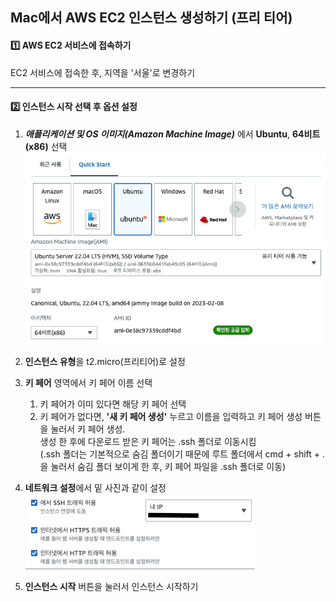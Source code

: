 ## Mac에서 AWS EC2 인스턴스 생성하기 (프리 티어)

#### 1️⃣ AWS EC2 서비스에 접속하기
EC2 서비스에 접속한 후, 지역을 '서울'로 변경하기

***

#### 2️⃣ 인스턴스 시작 선택 후 옵션 설정
1. ***애플리케이션 및 OS 이미지(Amazon Machine Image)*** 에서 **Ubuntu**, **64비트(x86)** 선택
![img.png](image/img1.png)

2. **인스턴스 유형**을 t2.micro(프리티어)로 설정
3. **키 페어** 영역에서 키 페어 이름 선택
   1) 키 페어가 이미 있다면 해당 키 페어 선택
   2) 키 페어가 없다면, **'새 키 페어 생성'** 누르고 이름을 입력하고 키 페어 생성 버튼을 눌러서 키 페어 생성.
   <br> 생성 한 후에 다운로드 받은 키 페어는 .ssh 폴더로 이동시킴
   <br> (.ssh 폴더는 기본적으로 숨김 폴더이기 때문에 루트 폴더에서 cmd + shift + . 을 눌러서 숨김 폴더 보이게 한 후, 키 페어 파일을 .ssh 폴더로 이동)
4. **네트워크 설정**에서 밑 사진과 같이 설정  
![img.png](image/img2.png)
5. **인스턴스 시작** 버튼을 눌러서 인스턴스 시작하기
   




